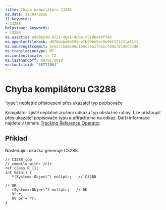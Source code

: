 ```yaml
---
title: Chyba kompilátoru C3288
ms.date: 11/04/2016
f1_keywords:
- C3288
helpviewer_keywords:
- C3288
ms.assetid: ed08a540-9751-46e1-9cbe-c51d6a49ffab
ms.openlocfilehash: d076dabe0df91cefb90be5ec9e90f371331a51f1
ms.sourcegitcommit: 5cecccba0a96c1b4ccea1f7a1cfd91f259cc5bde
ms.translationtype: MT
ms.contentlocale: cs-CZ
ms.lasthandoff: 04/01/2019
ms.locfileid: "58771004"
---
```

# <a name="compiler-error-c3288"></a>Chyba kompilátoru C3288

'type': neplatné přistoupení přes ukazatel typ popisovače

Kompilátor zjistil neplatné zrušení odkazu typ obslužné rutiny. Lze přistoupit přes ukazatel popisovače typu a přiřaďte ho na odkaz. Další informace najdete v tématu [Tracking Reference Operator](../../extensions/tracking-reference-operator-cpp-component-extensions.md).

## <a name="example"></a>Příklad

Následující ukázka generuje C3288.

```
// C3288.cpp
// compile with: /clr
ref class R {};
int main() {
   *(System::Object^) nullptr;   // C3288

// OK
   (System::Object^) nullptr;   // OK
   R^ r;
   R% pr = *r;
}
```